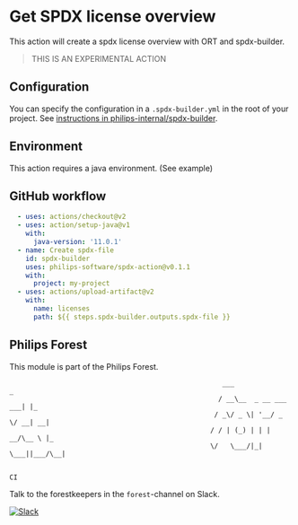 # Get SPDX license overview

This action will create a spdx license overview with ORT and spdx-builder.

> THIS IS AN EXPERIMENTAL ACTION

## Configuration
You can specify the configuration in a `.spdx-builder.yml` in the root of your project.
See [instructions in philips-internal/spdx-builder](https://github.com/philips-software/spdx-builder#including-projects-in-the-spdx-file).

## Environment
This action requires a java environment. (See example)

<!-- terraform-docs-description -->

<!-- terraform-docs-inputs -->

<!-- terraform-docs-outputs -->

<!-- terraform-docs-run -->

## GitHub workflow

```yml
  - uses: actions/checkout@v2
  - uses: action/setup-java@v1
    with:
      java-version: '11.0.1'
  - name: Create spdx-file
    id: spdx-builder
    uses: philips-software/spdx-action@v0.1.1
    with:
      project: my-project
  - uses: actions/upload-artifact@v2
    with:
      name: licenses
      path: ${{ steps.spdx-builder.outputs.spdx-file }}
```

## Philips Forest

This module is part of the Philips Forest.

```
                                                     ___                   _
                                                    / __\__  _ __ ___  ___| |_
                                                   / _\/ _ \| '__/ _ \/ __| __|
                                                  / / | (_) | | |  __/\__ \ |_
                                                  \/   \___/|_|  \___||___/\__|

                                                                            CI
```

Talk to the forestkeepers in the `forest`-channel on Slack.

[![Slack](https://philips-software-slackin.now.sh/badge.svg)](https://philips-software-slackin.now.sh)
